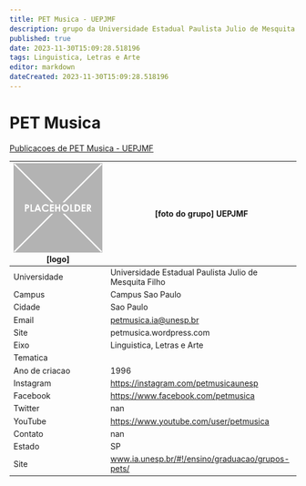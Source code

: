 ```yaml
---
title: PET Musica - UEPJMF
description: grupo da Universidade Estadual Paulista Julio de Mesquita Filho
published: true
date: 2023-11-30T15:09:28.518196
tags: Linguistica, Letras e Arte
editor: markdown
dateCreated: 2023-11-30T15:09:28.518196
---
```


# PET Musica

[Publicacoes de PET Musica - UEPJMF](/atividade/221PETMusicaUEPJMF/feed.md)

| ![placeholder.png](/placeholder.png) [logo] | [foto do grupo] UEPJMF         |
| ------------------------------------------- | ------------------------------------------------- |
| Universidade                                | Universidade Estadual Paulista Julio de Mesquita Filho      |
| Campus                                      | Campus Sao Paulo            |
| Cidade                                      | Sao Paulo             |
| Email                                       | petmusica.ia@unesp.br             |
| Site                                        | petmusica.wordpress.com              |
| Eixo                                        | Linguistica, Letras e Arte              |
| Tematica                                    |           |
| Ano de criacao                              | 1996        |
| Instagram                                   | https://instagram.com/petmusicaunesp         |
| Facebook                                    | https://www.facebook.com/petmusica          |
| Twitter                                     | nan           |
| YouTube                                     | https://www.youtube.com/user/petmusica           |
| Contato                                     | nan         |
| Estado                                      |  SP            |
| Site                                        | www.ia.unesp.br/#!/ensino/graduacao/grupos-pets/ |
